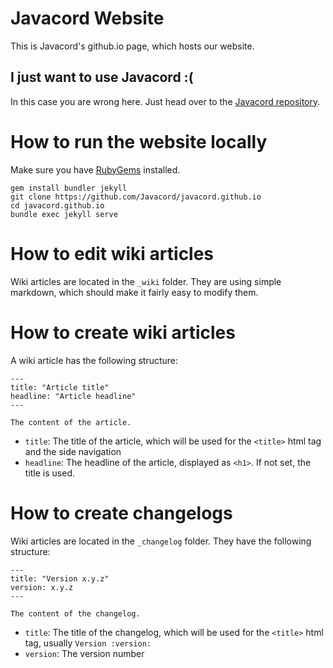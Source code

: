 # Javacord Website
This is Javacord's github.io page, which hosts our website.

## I just want to use Javacord :\(
In this case you are wrong here. Just head over to the [Javacord repository](https://github.com/Javacord/Javacord).

# How to run the website locally
Make sure you have [RubyGems](https://rubygems.org/) installed.
```
gem install bundler jekyll
git clone https://github.com/Javacord/javacord.github.io
cd javacord.github.io
bundle exec jekyll serve
```

# How to edit wiki articles
Wiki articles are located in the `_wiki` folder.
They are using simple markdown, which should make it fairly easy to modify them.

# How to create wiki articles
A wiki article has the following structure:
```
---
title: "Article title"
headline: "Article headline"
---

The content of the article.
```
* `title`: The title of the article, which will be used for the `<title>` html tag and the side navigation
* `headline`: The headline of the article, displayed as `<h1>`. If not set, the title is used.

# How to create changelogs
Wiki articles are located in the `_changelog` folder. They have the following structure:
```
---
title: "Version x.y.z"
version: x.y.z
---

The content of the changelog.
```
* `title`: The title of the changelog, which will be used for the `<title>` html tag, usually `Version :version:`
* `version`: The version number